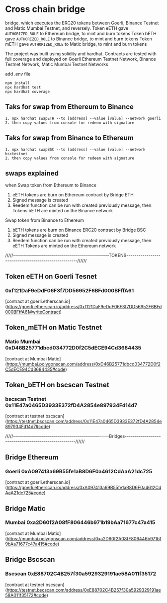 # Cross chain bridge
bridge, which executes the ERC20 tokens between Goerli, Binance Testnet and Matic Mumbai Testnet, and reversely.
Token eETH gave `AUTHORIZED_ROLE` to Ethereum bridge, to mint and burn tokens
Token bETH gave `AUTHORIZED_ROLE` to Binance bridge, to mint and burn tokens
Token mETH gave `AUTHORIZED_ROLE` to Matic bridge, to mint and burn tokens

The project was built using solidity and hardhat. Contracts are tested with full coverage and deployed on Goerli Ethereum Testnet Network, Binance Testnet Network, Matic Mumbai Testnet Networks

add .env file
```
npm install
npx hardhat test
npx hardhat coverage
```
## Taks for swap from Ethereum to Binance
```tasks
1. npx hardhat swapETH --to [address] --value [value] --network goerli
2. then copy values from console for redeem with signature

```
## Taks for swap from Binance to Ethereum
```tasks
1. npx hardhat swapBSC --to [address] --value [value] --network bsctestnet
2. then copy values from console for redeem with signature
```

## swaps explained
when Swap token from Ethereum to Binance
1. eETH tokens are burn on Ethereum contract by Bridge ETH
2. Signed message is created
3. Reedem function can be run with created previously message, then: Tokens bETH are minted on the Binance network

Swap token from Binance to Ethereum
1. bETH tokens are burn on Binance ERC20 contract by Bridge BSC
2. Signed message is created
3. Reedem function can be run with created previously message, then: eETH Tokens are minted on the Ethereum network

/////------------------------------------------------TOKENS-----------------------------------------------------//////
## Token eETH on Goerli Tesnet 
### 0xf121DaF9eDdF06F3f7DD56952F6BFd000BFffA61
[contract at goerli.etherscan.io] (https://goerli.etherscan.io/address/0xf121DaF9eDdF06F3f7DD56952F6BFd000BFffA61#writeContract)

## Token_mETH on Matic Testnet 
### Matic Mumbai 0xD46B25771dbcd034772D0f2C5dECE94Cd3684435
[contract at Mumbai Matic] (https://mumbai.polygonscan.com/address/0xD46B25771dbcd034772D0f2C5dECE94Cd3684435#code)

## Token_bETH on bscscan Testnet 
### bscscan Testnet 0x11E47a0465D3933E372fD4A2854e897934Fd14d7
[contract at testnet bscscan] (https://testnet.bscscan.com/address/0x11E47a0465D3933E372fD4A2854e897934Fd14d7#code)

/////------------------------------------------------Bridges-----------------------------------------------------//////
## Bridge Ethereum
### Goerli 0xA097413a69B55fe1aB8D6F0a4612CdAaA21dc725
[contract at goerli.etherscan.io] (https://goerli.etherscan.io/address/0xA097413a69B55fe1aB8D6F0a4612CdAaA21dc725#code)

## Bridge Matic 
### Mumbai 0xa2D60f2A08fF806446b971b19bAa71677c47a415
[contract at Mumbai Matic] (https://mumbai.polygonscan.com/address/0xa2D60f2A08fF806446b971b19bAa71677c47a415#code)


## Bridge Bscscan 
### Bscscan 0xE88702C4B257f30a5929329191ae58A011f35172
[contract at testnet bscscan] (https://testnet.bscscan.com/address/0xE88702C4B257f30a5929329191ae58A011f35172#code)

